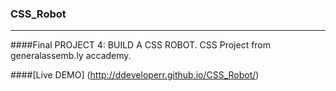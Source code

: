 ### CSS_Robot
-------------
####Final PROJECT 4: BUILD A CSS ROBOT. CSS Project from generalassemb.ly accademy.

####[Live DEMO] (http://ddeveloperr.github.io/CSS_Robot/)
